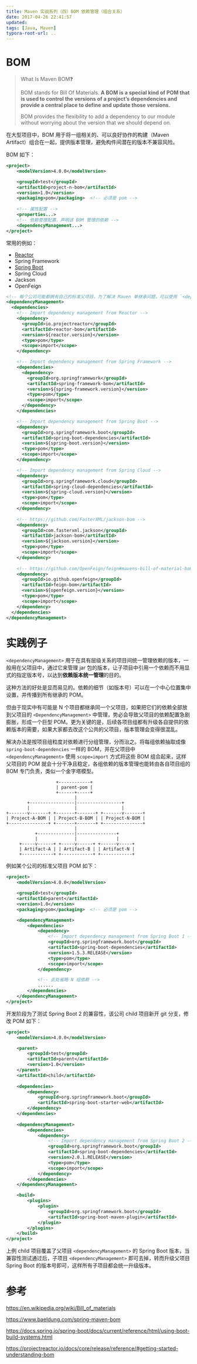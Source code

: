 ```yaml
---
title: Maven 实战系列（四）BOM 依赖管理（组合关系）
date: 2017-04-26 22:41:57
updated:
tags: [Java, Maven]
typora-root-url: ..
---
```


# BOM

> What Is Maven BOM❓
>
> BOM stands for Bill Of Materials. **A BOM is a special kind of POM that is used to control the versions of a project’s dependencies and provide a central place to define and update those versions.**
>
> BOM provides the flexibility to add a dependency to our module without worrying about the version that we should depend on.

在大型项目中，BOM 用于将一组相关的、可以良好协作的构建（Maven Artifact）组合在一起，提供版本管理，避免构件间潜在的版本不兼容风险。

BOM 如下：

```XML
<project>
    <modelVersion>4.0.0</modelVersion>

    <groupId>test</groupId>
    <artifactId>project-n-bom</artifactId>
    <version>1.0</version>
    <packaging>pom</packaging>  <!-- 必须是 pom -->
    
    <!-- 属性配置 -->
    <properties...>
    <!-- 依赖管理配置，声明该 BOM 管理的依赖 -->
    <dependencyManagement...>
</project>
```

常用的例如：

* [Reactor](/posts/java-reactor-startup)
* Spring Framework
* [Spring Boot](/posts/spring-boot-getting-started)
* Spring Cloud
* Jackson
* OpenFeign

```XML
<!-- 每个公司可能都拥有自己的标准父项目，为了解决 Maven 单继承问题，可以使用 `<dependencyManagement>` 通过组合方式来享受其提供的依赖版本统一管理的好处 -->
<dependencyManagement>
  <dependencies>
    <!-- Import dependency management from Reactor -->
    <dependency>
      <groupId>io.projectreactor</groupId>
      <artifactId>reactor-bom</artifactId>
      <version>${reactor.version}</version>
      <type>pom</type>
      <scope>import</scope>
    </dependency>

    <!-- Import dependency management from Spring Framework -->
    <dependencies>
      <dependency>
        <groupId>org.springframework</groupId>
        <artifactId>spring-framework-bom</artifactId>
        <version>${spring-framework.version}</version>
        <type>pom</type>
        <scope>import</scope>
      </dependency>
    </dependencies>

    <!-- Import dependency management from Spring Boot -->
    <dependency>
      <groupId>org.springframework.boot</groupId>
      <artifactId>spring-boot-dependencies</artifactId>
      <version>${spring-boot.version}</version>
      <type>pom</type>
      <scope>import</scope>
    </dependency>

    <!-- Import dependency management from Spring Cloud -->
    <dependency>
      <groupId>org.springframework.cloud</groupId>
      <artifactId>spring-cloud-dependencies</artifactId>
      <version>${spring-cloud.version}</version>
      <type>pom</type>
      <scope>import</scope>
    </dependency>
    
    <!-- https://github.com/FasterXML/jackson-bom -->
    <dependency>
      <groupId>com.fasterxml.jackson</groupId>
      <artifactId>jackson-bom</artifactId>
      <version>${jackson.version}</version>
      <type>pom</type>
      <scope>import</scope>
    </dependency>
    
    <!-- https://github.com/OpenFeign/feign#mavens-bill-of-material-bom -->
    <dependency>
      <groupId>io.github.openfeign</groupId>
      <artifactId>feign-bom</artifactId>
      <version>${openfeign.version}</version>
      <type>pom</type>
      <scope>import</scope>
    </dependency>
  </dependencies>
</dependencyManagement>
```

# 实践例子

`<dependencyManagement>` 用于在具有层级关系的项目间统一管理依赖的版本，一般用在父项目中，通过它来管理 jar 包的版本，让子项目中引用一个依赖而不用显式的指定版本号，以达到**依赖版本统一管理**的目的。

这种方法的好处是显而易见的。依赖的细节（如版本号）可以在一个中心位置集中设置，并传播到所有继承的 POM。

但由于现实中有可能是 N 个项目都继承同一个父项目，如果把它们的依赖全部放到父项目的 `<DependencyManagement>` 中管理，势必会导致父项目的依赖配置急剧膨胀，形成一个巨型 POM。更为关键的是，后续各项目组都有升级各自提供的依赖版本的需要，如果大家都去改这个公共的父项目，版本管理会变得很混乱。

解决办法是按项目组粒度对依赖进行分组管理，分而治之。将每组依赖抽取成像 `spring-boot-dependencies` 一样的 BOM，并在父项目中 `<dependencyManagement>` 使用 `scope=import` 方式将这些 BOM 组合起来，这样父项目的 POM 就会十分干净且稳定，各组依赖的版本管理也能转由各自项目组的 BOM 专门负责，类似一个金字塔模型。

```
                   +------------+
                   | parent-pom |
                   +------+-----+
                          |
        +-----------------|-----------------+
        |                 |                 |
+-------v-------+ +-------+-------+ +-------v-------+
| Project-A-BOM | | Project-B-BOM | | Project-N-BOM |
+---------------+ +-------+-------+ +---------------+
                          |
           +--------------|---------------+
           |              |               |
     +-----v------+ +-----v------+ +------v-----+
     | Artifact-A | | Artifact-B | | Artifact-N |
     +------------+ +------------+ +------------+

```

例如某个公司的标准父项目 POM 如下：

```xml
<project>
    <modelVersion>4.0.0</modelVersion>

    <groupId>test</groupId>
    <artifactId>parent</artifactId>
    <version>1.0</version>
    <packaging>pom</packaging>  <!-- 必须是 pom -->

    <dependencyManagement>
        <dependencies>
            <dependency>
                <!-- Import dependency management from Spring Boot 1 -->
                <groupId>org.springframework.boot</groupId>
                <artifactId>spring-boot-dependencies</artifactId>
                <version>1.5.3.RELEASE</version>
                <type>pom</type>
                <scope>import</scope>
            </dependency>

            <!-- 此处省略 N 组依赖 -->
            ......
        </dependencies>
    </dependencyManagement>
</project>
```

开发阶段为了测试 Spring Boot 2 的兼容性，该公司 child 项目新开 git 分支，修改 POM 如下：

```xml
<project>
    <modelVersion>4.0.0</modelVersion>

    <parent>
        <groupId>test</groupId>
        <artifactId>parent</artifactId>
        <version>1.0</version>
    </parent>
    <artifactId>child</artifactId>
  
    <dependencies>
        <dependency>
            <groupId>org.springframework.boot</groupId>
            <artifactId>spring-boot-starter-web</artifactId>
        </dependency>
    </dependencies>
  
    <dependencyManagement>
        <dependencies>
            <dependency>
                <!-- Import dependency management from Spring Boot 2 -->
                <groupId>org.springframework.boot</groupId>
                <artifactId>spring-boot-dependencies</artifactId>
                <version>2.0.1.RELEASE</version>
                <type>pom</type>
                <scope>import</scope>
            </dependency>
        </dependencies>
    </dependencyManagement>

    <build>
        <plugins>
            <plugin>
                <groupId>org.springframework.boot</groupId>
                <artifactId>spring-boot-maven-plugin</artifactId>
            </plugin>
        </plugins>
    </build>
</project>
```

上例 child 项目覆盖了父项目 `<dependencyManagement>` 的 Spring Boot 版本，当兼容性测试通过后，子项目 `<dependencyManagement>` 即可去掉，转而升级父项目 Spring Boot 的版本号即可，这样所有子项目都会统一升级版本。

# 参考

https://en.wikipedia.org/wiki/Bill_of_materials

https://www.baeldung.com/spring-maven-bom

https://docs.spring.io/spring-boot/docs/current/reference/html/using-boot-build-systems.html

https://projectreactor.io/docs/core/release/reference/#getting-started-understanding-bom


